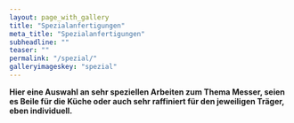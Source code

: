 ```yaml
---
layout: page_with_gallery
title: "Spezialanfertigungen"
meta_title: "Spezialanfertigungen"
subheadline: ""
teaser: ""
permalink: "/spezial/"
galleryimageskey: "spezial"
---
```

<b>Hier eine Auswahl an sehr speziellen  Arbeiten zum Thema Messer, 
seien es Beile für die Küche oder auch sehr raffiniert für 
den jeweiligen Träger, eben individuell.
<br>



